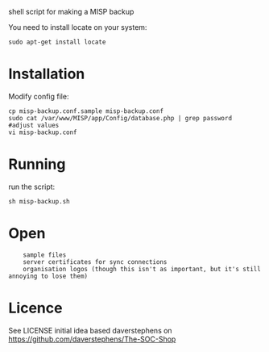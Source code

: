 shell script for making a MISP backup

You need to install locate on your system:
````
sudo apt-get install locate
````



Installation
============

Modify config file:
````
cp misp-backup.conf.sample misp-backup.conf
sudo cat /var/www/MISP/app/Config/database.php | grep password
#adjust values
vi misp-backup.conf
````

Running
=======

run the script:
````
sh misp-backup.sh
````

Open
====

````
    sample files
    server certificates for sync connections
    organisation logos (though this isn't as important, but it's still annoying to lose them)

````


Licence
=======

See LICENSE
initial idea based daverstephens on https://github.com/daverstephens/The-SOC-Shop
